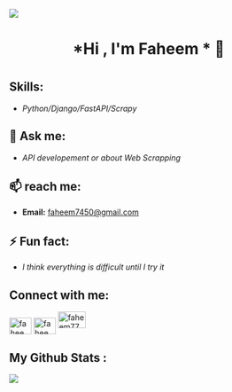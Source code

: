 







![](https://media-exp1.licdn.com/dms/image/C4E16AQHjKh6fzV_mQA/profile-displaybackgroundimage-shrink_350_1400/0/1643428596615?e=1648684800&v=beta&t=OUWwP6RMr1aOhj1SV67xHnrMrXrXPSg8mhVgC3bIOR4)

 ### <h1   align= "center" > *Hi , I'm Faheem  *  👋<h1 > 
  
### <h2> **Skills:** </h2>

- *Python/Django/FastAPI/Scrapy*

### <h2> 💬 **Ask me:** </h2>

- *API developement or about Web Scrapping* 

### <h2> 📫 **reach me:** </h2>
 
 - **Email:** faheem7450@gmail.com 

 
###  <h2> ⚡  **Fun fact:** </h2>

- *I think everything is difficult until I try it*  


<h2 align="left">Connect with me:</h2>
<p align="left">
<a href="https://twitter.com/faheem2930" target="blank"><img align="center" src="https://raw.githubusercontent.com/rahuldkjain/github-profile-readme-generator/master/src/images/icons/Social/twitter.svg" alt="faheem77" height="30" width="40" /></a>
<a href="https://linkedin.com/in/faheem750" target="blank"><img align="center" src="https://raw.githubusercontent.com/rahuldkjain/github-profile-readme-generator/master/src/images/icons/Social/linked-in-alt.svg" alt="faheem77" height="30" width="40" /></a>
<a href ="https://facebook.com/faheem2920" target="blank"><img aligh="center" src="https://raw.githubusercontent.com/rahuldkjain/github-profile-readme-generator/master/src/images/icons/Social/facebook.svg" alt="faheem77" height="30" width="50" /></a>
</p>








 <h2> My Github Stats : </h2>
<img 
   src="https://github-readme-stats.vercel.app/api?username=faheem77&show_icons=true&theme=merko" 
/>


